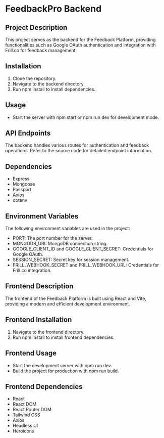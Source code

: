 # FeedbackPro Backend

## Project Description
This project serves as the backend for the Feedback Platform, providing functionalities such as Google OAuth authentication and integration with Frill.co for feedback management.

## Installation
1. Clone the repository.
2. Navigate to the backend directory.
3. Run npm install to install dependencies.

## Usage
- Start the server with npm start or npm run dev for development mode.

## API Endpoints
The backend handles various routes for authentication and feedback operations. Refer to the source code for detailed endpoint information.

## Dependencies
- Express
- Mongoose
- Passport
- Axios
- dotenv

## Environment Variables
The following environment variables are used in the project:
- PORT: The port number for the server.
- MONGODB_URI: MongoDB connection string.
- GOOGLE_CLIENT_ID and GOOGLE_CLIENT_SECRET: Credentials for Google OAuth.
- SESSION_SECRET: Secret key for session management.
- FRILL_WEBHOOK_SECRET and FRILL_WEBHOOK_URL: Credentials for Frill.co integration.

## Frontend Description
The frontend of the Feedback Platform is built using React and Vite, providing a modern and efficient development environment.

## Frontend Installation
1. Navigate to the frontend directory.
2. Run npm install to install frontend dependencies.

## Frontend Usage
- Start the development server with npm run dev.
- Build the project for production with npm run build.

## Frontend Dependencies
- React
- React DOM
- React Router DOM
- Tailwind CSS
- Axios
- Headless UI
- Heroicons

